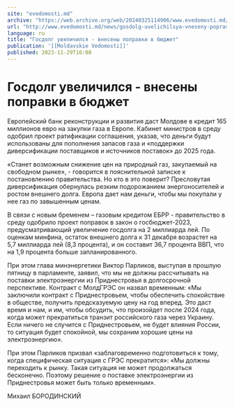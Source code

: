 ```yaml
---
site: "evedomosti.md"
archive: "https://web.archive.org/web/20240325114906/www.evedomosti.md/news/gosdolg-uvelichilsya-vneseny-popravki-v-byudzhet"
url: "http://www.evedomosti.md/news/gosdolg-uvelichilsya-vneseny-popravki-v-byudzhet"
language: ru
title: "Госдолг увеличился - внесены поправки в бюджет"
publication: '[[Moldavskie Vedomosti]]'
published: 2023-11-29T16:08
---
```


# Госдолг увеличился - внесены поправки в бюджет

Европейский банк реконструкции и развития даст Молдове в кредит 165 миллионов евро на закупки газа в Европе. Кабинет министров в среду одобрил проект ратификации соглашения, указав, что деньги будут использованы для пополнения запасов газа и «поддержки диверсификации поставщиков и источников поставок» до 2025 года.

«Станет возможным снижение цен на природный газ, закупаемый на свободном рынке», - говорится в пояснительной записке к постановлению правительства. Но кто в это поверит? Пресловутая диверсификация обернулась резким подорожанием энергоносителей и ростом внешнего долга. Европа дает нам деньги, чтобы мы покупали у нее газ по завышенным ценам.

В связи с новым бременем – газовым кредитом ЕБРР - правительство в среду одобрило проект поправок в закон о госбюджет-2023, предусматривающий увеличение госдолга на 2 миллиарда лей. По оценкам минфина, остаток внешнего долга к 31 декабря возрастет на 5,7 миллиарда лей (8,3 процента), и он составит 36,7 процента ВВП, что на 1,9 процента больше запланированного.

При этом глава минэнергетики Виктор Парликов, выступая в прошлую пятницу в парламенте, заявил, что мы не должны рассчитывать на поставки электроэнергии из Приднестровья в долгосрочной перспективе. Контракт с МолдГРЭС он назвал временным: «Мы заключили контракт с Приднестровьем, чтобы обеспечить спокойствие в обществе, получить предсказуемую цену на год вперед. Это даст время и нам, и им, чтобы обсудить, что произойдет после 2024 года, когда может прекратиться транзит российского газа через Украину. Если ничего не случится с Приднестровьем, не будет влияния России, то ситуация будет спокойной, мы сохраним хорошие цены на электроэнергию».

При этом Парликов призвал «заблаговременно подготовиться к тому, когда специфическая ситуация с ГРЭС прекратится»: «Мы должны переходить к рынку. Такая ситуация не может продолжаться бесконечно. Поэтому решение о поставке электроэнергии из Приднестровья может быть только временным».

Михаил БОРОДИНСКИЙ